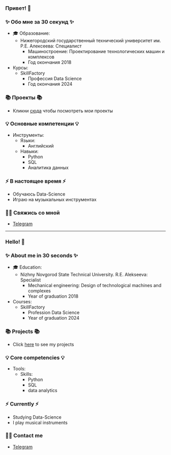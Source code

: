 ### Привет! 👋

### ✨ Обо мне за 30 секунд ✨ 
* 🎓 Образование:
  - Нижегородский государственный технический университет им. Р.Е. Алексеева: Специалист
    * Машиностроение: Проектирование технологических машин и комплексов
    * Год окончания 2018
* Курсы:
  - SkillFactory
    * Профессия Data Science
    * Год окончания 2024

### 📚 Проекты 📚

* Кликни [сюда](https://github.com/DmitryChrome?tab=repositories) чтобы посмотреть мои проекты

### 💡 Основные компетенции 💡
- Инструменты: 
  - Языки:
    * Английский
  - Навыки: 
    * Python
    * SQL
    * Аналитика данных

### ⚡️ В настоящее время ⚡️
- Обучаюсь Data-Science
- Играю на музыкальных инструментах

### 🙌🏻 Свяжись со мной
- [Telegram](https://t.me/Dmitry_Chuprinko)

---

### Hello! 👋

### ✨ About me in 30 seconds ✨ 
* 🎓 Education:
  - Nizhny Novgorod State Technical University. R.E. Alekseeva: Specialist
    * Mechanical engineering: Design of technological machines and complexes
    * Year of graduation 2018
* Courses:
  - SkillFactory
    * Profession Data Science
    * Year of graduation 2024

### 📚 Projects 📚

* Click [here](https://github.com/DmitryChrome?tab=repositories) to see my projects

### 💡 Core competencies 💡
- Tools: 
  - Skills:
    * Python
    * SQL
    * data analytics

### ⚡️ Currently ⚡️
- Studying Data-Science
- I play musical instruments

### 🙌🏻 Contact me
- [Telegram](https://t.me/Dmitry_Chuprinko)
